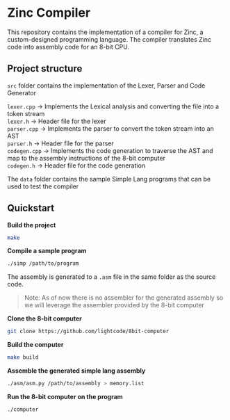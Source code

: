 # Zinc Compiler

This repository contains the implementation of a compiler for Zinc, a custom-designed programming language. The compiler translates Zinc code into assembly code for an 8-bit CPU.

## Project structure

`src` folder contains the implementation of the Lexer, Parser and Code Generator

`lexer.cpp` -> Implements the Lexical analysis and converting the file into a token stream \
`lexer.h` -> Header file for the lexer \
`parser.cpp` -> Implements the parser to convert the token stream into an AST\
`parser.h` -> Header file for the parser \
`codegen.cpp` ->  Implements the code generation to traverse the AST and map to the assembly instructions of the 8-bit computer\
`codegen.h` -> Header file for the code generation

The `data` folder contains the sample Simple Lang programs that can be used to test the compiler


## Quickstart

**Build the project**
```bash
make
```

**Compile a sample program**

```bash
./simp /path/to/program
```

The assembly is generated to a `.asm` file in the same folder as the source code.

> Note: As of now there is no assembler for the generated assembly so we will leverage the assembler provided by the 8-bit computer

**Clone the 8-bit computer**

```bash
git clone https://github.com/lightcode/8bit-computer
```

**Build the computer**
```bash
make build
```

**Assemble the generated simple lang assembly**

```bash
./asm/asm.py /path/to/assembly > memory.list
```

**Run the 8-bit computer on the program**

```bash
./computer
```
